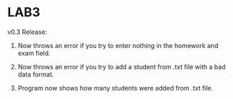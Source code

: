 # LAB3

v0.3 Release:

1. Now throws an error if you try to enter nothing in the homework and exam field.

2. Now throws an error if you try to add a student from .txt file with a bad data format.

3. Program now shows how many students were added from .txt file.






